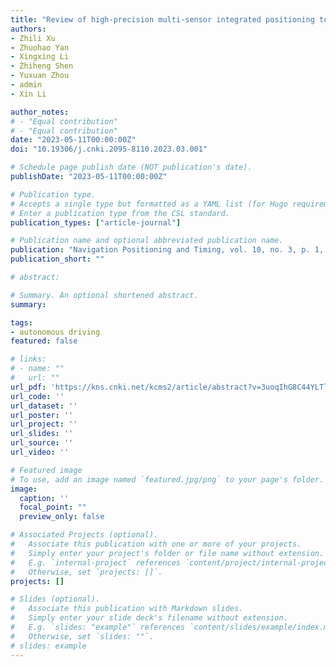```yaml
---
title: "Review of high-precision multi-sensor integrated positioning toward intelligent driving"
authors:
- Zhili Xu
- Zhuohao Yan
- Xingxing Li
- Zhiheng Shen
- Yuxuan Zhou
- admin
- Xin Li

author_notes:
# - "Equal contribution"
# - "Equal contribution"
date: "2023-05-11T00:00:00Z"
doi: "10.19306/j.cnki.2095-8110.2023.03.001"

# Schedule page publish date (NOT publication's date).
publishDate: "2023-05-11T00:00:00Z"

# Publication type.
# Accepts a single type but formatted as a YAML list (for Hugo requirements).
# Enter a publication type from the CSL standard.
publication_types: ["article-journal"]

# Publication name and optional abbreviated publication name.
publication: "Navigation Positioning and Timing, vol. 10, no. 3, p. 1, May 2023"
publication_short: ""

# abstract: 

# Summary. An optional shortened abstract.
summary: 

tags:
- autonomous driving
featured: false

# links:
# - name: ""
#   url: ""
url_pdf: 'https://kns.cnki.net/kcms2/article/abstract?v=3uoqIhG8C44YLTlOAiTRKibYlV5Vjs7ioT0BO4yQ4m_mOgeS2ml3UIWjdPRFD8X4krzWFL6tbCWhEi59uHqFiUR9JKwXRQTG'
url_code: ''
url_dataset: ''
url_poster: ''
url_project: ''
url_slides: ''
url_source: ''
url_video: ''

# Featured image
# To use, add an image named `featured.jpg/png` to your page's folder. 
image:
  caption: ''
  focal_point: ""
  preview_only: false

# Associated Projects (optional).
#   Associate this publication with one or more of your projects.
#   Simply enter your project's folder or file name without extension.
#   E.g. `internal-project` references `content/project/internal-project/index.md`.
#   Otherwise, set `projects: []`.
projects: []

# Slides (optional).
#   Associate this publication with Markdown slides.
#   Simply enter your slide deck's filename without extension.
#   E.g. `slides: "example"` references `content/slides/example/index.md`.
#   Otherwise, set `slides: ""`.
# slides: example
---
```


<!-- {{% callout note %}}
Click the *Cite* button above to demo the feature to enable visitors to import publication metadata into their reference management software.
{{% /callout %}}

{{% callout note %}}
Create your slides in Markdown - click the *Slides* button to check out the example.
{{% /callout %}}

Add the publication's **full text** or **supplementary notes** here. You can use rich formatting such as including [code, math, and images](https://wowchemy.com/docs/content/writing-markdown-latex/). -->
